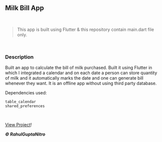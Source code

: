 ## Milk Bill App

<br/>

> This app is built using Flutter & this repository contain main.dart file only.

<br/>

### Description
Built an app to calculate the bill of milk purchased. Built it using Flutter in which I integrated a calendar and on each date a person can store quantity of milk and it automatically marks the date and one can generate bill whenever they want. It is an offline app without using third party database.

Dependencies used:
```
table_calendar
shared_preferences
```

<br/>

[View Project](https://rahulguptanitro.github.io/Milk-Bill/)!

***© RahulGuptaNitro*** 
